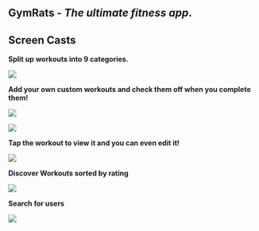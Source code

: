 ## GymRats - *The **ultimate** fitness app*.



## Screen Casts


**Split up workouts into 9 categories.**


![](https://lh3.googleusercontent.com/mGGZTQGlT3GqLoO9S0nlZi0hVW5Hw-LezJKgrJlnoex039OgpXKlppPBjd4YS07tbd2qcLGYxYk)


**Add your own custom workouts and check them off when you complete them!**


![](https://lh3.googleusercontent.com/rrLy8y2N7omoBOKhHhmS8Po5kWD8vYEazWZA_3i-6_AYikwy9eoWujlcNFumF4kuB4OD0dd6LKY)

![](https://lh3.googleusercontent.com/eWwew9sc4Qg9JSspPqCtOwgfgkn8EUybI4Sud-5-JGFBzEJkaN-ZcPWm3DFn7RD_csEWLXlPVxU)

**Tap the workout to view it and you can even edit it!**


![](https://lh3.googleusercontent.com/eA06GeKgJAvEhm_UAICA0Fzrmy0h833UcWz25jJn6Rct7azISzuybXEmqkBVhqwFk5ZB6KqLTZY)



**Discover Workouts sorted by rating**



![](https://lh3.googleusercontent.com/bW2s0XWhWGoYN4Mpd_i79jemYtGuKdRmLgpNdUB2x4JhZgfyxZiwR3qjRxvkkssh21FU8NF-7k4)


**Search for users**



![](https://lh3.googleusercontent.com/nFXEioN_XKT_HOkO7njS0vxneEGMXEFOK4U_OnAvwgtCspwHaJXcBzs3MMPk7CesaX8U6HwRQnc)
